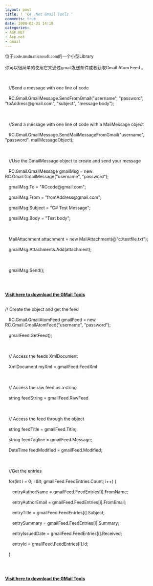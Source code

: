 ```yaml
---
layout: post
title: ! 'C# .Net Gmail Tools '
comments: true
date: 2008-02-21 14:10
categories:
- ASP.NET
- Asp.net
- Gmail
---
```


<p>位于<font face="Verdana">code.msdn.microsoft.com</font>的一个小型Library<br /><br />你可以很简单的使用它来通过gmail发送邮件或者获取Gmail Atom Feed 。<br /><br /> <br /></p>
<p></p>
<div class="codeDiv">   //Send a message with one line of code <br /><br />   RC.Gmail.GmailMessage.SendFromGmail("username", "password", "toAddress@gmail.com", "subject", "message body"); <br /><br /><br /><br />   //Send a message with one line of code with a MailMessage object <br /><br />   RC.Gmail.GmailMessage.SendMailMessageFromGmail("username", "password", mailMessageObject); <br /><br /><br /><br />   //Use the GmailMessage object to create and send your message <br /><br />   RC.Gmail.GmailMessage gmailMsg = new RC.Gmail.GmailMessage("username", "password"); <br /><br />   gmailMsg.To = "RCcode@gmail.com"; <br /><br />   gmailMsg.From = "fromAddress@gmail.com"; <br /><br />   gmailMsg.Subject = "C# Test Message"; <br /><br />   gmailMsg.Body = "Test body"; <br /><br /><br /><br />   MailAttachment attachment = new MailAttachment(@"c:\testfile.txt"); <br /><br />   gmailMsg.Attachments.Add(attachment); <br /><br /><br /><br />   gmailMsg.Send();<br /><br /><p> </p>
</div>
<p></p>
<p><a href="http://code.msdn.microsoft.com/CSharpGmail" target="_blank" mce_href="http://code.msdn.microsoft.com/CSharpGmail"><strong>Visit here to download the GMail Tools</strong></a><br /><br /></p>
<div class="codeDiv">
<p>// Create the object and get the feed <br /><br />   RC.Gmail.GmailAtomFeed gmailFeed = new RC.Gmail.GmailAtomFeed("username", "password"); <br /><br />   gmailFeed.GetFeed(); <br /><br /><br /><br />   // Access the feeds XmlDocument <br /><br />   XmlDocument myXml = gmailFeed.FeedXml <br /><br /><br /><br />   // Access the raw feed as a string <br /><br />   string feedString = gmailFeed.RawFeed <br /><br /><br /><br />   // Access the feed through the object <br /><br />   string feedTitle = gmailFeed.Title; <br /><br />   string feedTagline = gmailFeed.Message; <br /><br />   DateTime feedModified = gmailFeed.Modified; <br /><br /><br /><br />   //Get the entries <br /><br />   for(int i = 0; i &amp;lt; gmailFeed.FeedEntries.Count; i++) { <br /><br />      entryAuthorName = gmailFeed.FeedEntries[i].FromName; <br /><br />      entryAuthorEmail = gmailFeed.FeedEntries[i].FromEmail; <br /><br />      entryTitle = gmailFeed.FeedEntries[i].Subject; <br /><br />      entrySummary = gmailFeed.FeedEntries[i].Summary; <br /><br />      entryIssuedDate = gmailFeed.FeedEntries[i].Received; <br /><br />      entryId = gmailFeed.FeedEntries[i].Id; <br /><br />   }<br /><br /></p>
<br /><p><a href="http://code.msdn.microsoft.com/CSharpGmail" target="_blank" mce_href="http://code.msdn.microsoft.com/CSharpGmail"><strong>Visit here to download the GMail Tools</strong></a></p>
</div>				
